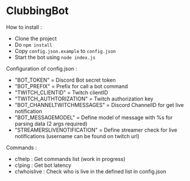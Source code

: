 # ClubbingBot

How to install :
 - Clone the project
 - Do `npm install`
 - Copy `config.json.example` to `config.json`
 - Start the bot using `node index.js` 

Configuration of config.json : 
 - "BOT_TOKEN" = Discord Bot secret token
 - "BOT_PREFIX" = Prefix for call a bot command
 - "TWITCH_CLIENTID" = Twitch clientID
 - "TWITCH_AUTHTORIZATION" = Twitch authorization key
 - "BOT_CHANNELTWITCHMESSAGES" = Discord ChannelID for get live notification
 - "BOT_MESSAGEMODEL" = Define model of message with %s for parsing data (2 args required)
 - "STREAMERSLIVENOTIFICATION" = Define streamer check for live notifications (username can be found on twitch url)

Commands :
 - c!help : Get commands list (work in progress)
 - c!ping : Get bot latency
 - c!whoislive : Check who is live in the defined list in config.json
